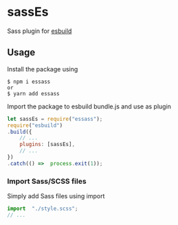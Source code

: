 # sassEs

Sass plugin for [esbuild](https://esbuild.github.io/)

## Usage

Install the package using

```console
$ npm i essass
or
$ yarn add essass
```

Import the package to esbuild bundle.js and use as plugin

```javascript
let sassEs = require("essass");
require("esbuild")
.build({
	// ...
	plugins: [sassEs],
	// ...
})
.catch(() =>  process.exit(1));
```

### Import Sass/SCSS files

Simply add Sass files using import

```javascript
import  "./style.scss";
// ...
```
